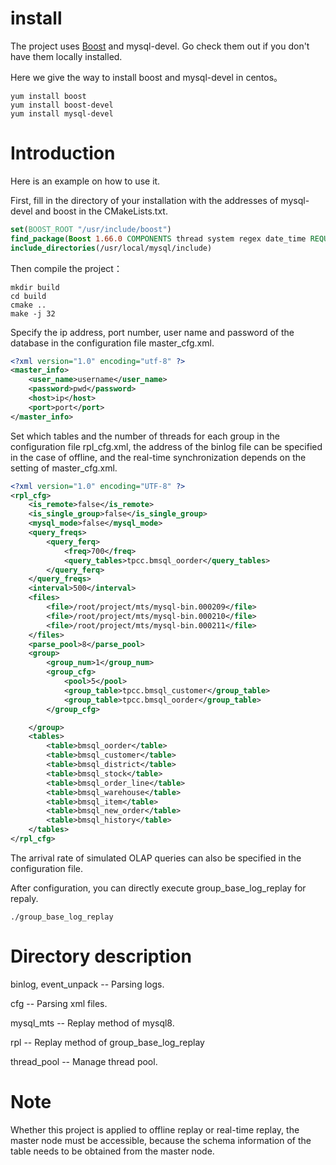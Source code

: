 # install
The project uses [Boost](https://www.boost.org/) and mysql-devel. Go check them out if you don't have them locally installed.

Here we give the way to install boost and mysql-devel in centos。
```shell
yum install boost
yum install boost-devel
yum install mysql-devel
```
# Introduction

Here is an example on how to use it.

First, fill in the directory of your installation with the addresses of mysql-devel and boost in the CMakeLists.txt.

```cmake
set(BOOST_ROOT "/usr/include/boost")
find_package(Boost 1.66.0 COMPONENTS thread system regex date_time REQUIRED)
include_directories(/usr/local/mysql/include)
```

Then compile the project：

```shell
mkdir build
cd build
cmake ..
make -j 32
```

Specify the ip address, port number, user name and password of the database in the configuration file master_cfg.xml.

```xml
<?xml version="1.0" encoding="utf-8" ?>
<master_info>
    <user_name>username</user_name>
    <password>pwd</password>
    <host>ip</host>
    <port>port</port>
</master_info>
```

Set which tables and the number of threads for each group in the configuration file rpl_cfg.xml, the address of the binlog file can be specified in the case of offline, and the real-time synchronization depends on the setting of master_cfg.xml.

```xml
<?xml version="1.0" encoding="UTF-8" ?>
<rpl_cfg>
    <is_remote>false</is_remote>
    <is_single_group>false</is_single_group>
    <mysql_mode>false</mysql_mode>
    <query_freqs>
        <query_ferq>
            <freq>700</freq>
            <query_tables>tpcc.bmsql_oorder</query_tables>
        </query_ferq>
    </query_freqs>
    <interval>500</interval>
    <files>
        <file>/root/project/mts/mysql-bin.000209</file>
        <file>/root/project/mts/mysql-bin.000210</file>
        <file>/root/project/mts/mysql-bin.000211</file>
    </files>
    <parse_pool>8</parse_pool>
    <group>
        <group_num>1</group_num>
        <group_cfg>
            <pool>5</pool>
            <group_table>tpcc.bmsql_customer</group_table>
            <group_table>tpcc.bmsql_oorder</group_table>
        </group_cfg>

    </group>
    <tables>
        <table>bmsql_oorder</table>
        <table>bmsql_customer</table>
        <table>bmsql_district</table>
        <table>bmsql_stock</table>
        <table>bmsql_order_line</table>
        <table>bmsql_warehouse</table>
        <table>bmsql_item</table>
        <table>bmsql_new_order</table>
        <table>bmsql_history</table>
    </tables>
</rpl_cfg>

```

The arrival rate of simulated OLAP queries can also be specified in the configuration file.

After configuration, you can directly execute group_base_log_replay for repaly.

```shell
./group_base_log_replay
```

# Directory description

binlog, event_unpack -- Parsing logs.

cfg -- Parsing xml files.

mysql_mts -- Replay method of mysql8.

rpl -- Replay method of group_base_log_replay

thread_pool -- Manage thread pool.

# Note

Whether this project is applied to offline replay or real-time replay, the master node must be accessible, because the schema information of the table needs to be obtained from the master node.